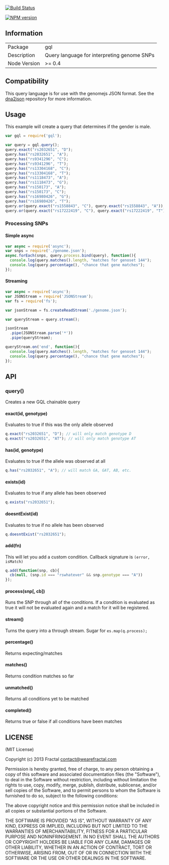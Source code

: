 [![Build Status](https://travis-ci.org/genomejs/gql.png?branch=master)](https://travis-ci.org/genomejs/gql)

[![NPM version](https://badge.fury.io/js/gql.png)](http://badge.fury.io/js/gql)

## Information

<table>
<tr> 
<td>Package</td><td>gql</td>
</tr>
<tr>
<td>Description</td>
<td>Query language for interpreting genome SNPs</td>
</tr>
<tr>
<td>Node Version</td>
<td>>= 0.4</td>
</tr>
</table>

## Compatibility

This query language is for use with the genomejs JSON format. See the [dna2json](https://github.com/genomejs/dna2json) repository for more information.

## Usage

This example will create a query that determines if the gender is male.

```javascript
var gql = require('gql');

var query = gql.query();
query.exact("rs2032651", "D");
query.has("rs2032651", "A");
query.has("rs9341296", "C");
query.has("rs9341296", "T");
query.has("rs13304168", "C");
query.has("rs13304168", "T");
query.has("rs1118473", "A");
query.has("rs1118473", "G");
query.has("rs150173", "A");
query.has("rs150173", "C");
query.has("rs16980426", "G");
query.has("rs16980426", "T");
query.or(query.exact("rs1558843", "C"), query.exact("rs1558843", "A"));
query.or(query.exact("rs17222419", "C"), query.exact("rs17222419", "T"));
```

### Processing SNPs

#### Simple async

```javascript
var async = require('async');
var snps = require('./genome.json');
async.forEach(snps, query.process.bind(query), function(){
  console.log(query.matches().length, "matches for genoset 144");
  console.log(query.percentage(), "chance that gene matches");
});
```

#### Streaming

```javascript
var async = require('async');
var JSONStream = require('JSONStream');
var fs = require('fs');

var jsonStream = fs.createReadStream('./genome.json');

var queryStream = query.stream();

jsonStream
  .pipe(JSONStream.parse('*'))
  .pipe(queryStream);

queryStream.on('end', function(){
  console.log(query.matches().length, "matches for genoset 144");
  console.log(query.percentage(), "chance that gene matches");
});
```

## API

### query()

Creates a new GQL chainable query

#### exact(id, genotype)

Evaluates to true if this was the only allele observed

```javascript
q.exact("rs2032651", "D"); // will only match genotype D
q.exact("rs2032651", "AT"); // will only match genotype AT
```

#### has(id, genotype)

Evaluates to true if the allele was observed at all

```javascript
q.has("rs2032651", "A"); // will match GA, GAT, AB, etc.
```

#### exists(id)

Evaluates to true if any allele has been observed

```javascript
q.exists("rs2032651");
```

#### doesntExist(id)

Evaluates to true if no allele has been observed

```javascript
q.doesntExist("rs2032651");
```

#### add(fn)

This will let you add a custom condition. Callback signature is `(error, isMatch)`

```javascript
q.add(function(snp, cb){
  cb(null, (snp.id === "rswhatever" && snp.genotype === "A"))
});
```

#### process(snp[, cb])

Runs the SNP through all of the conditions. If a condition is evaluated as true it will not be evaluated again and a match for it will be registered.

#### stream()

Turns the query into a through stream. Sugar for `es.map(q.process);`

#### percentage()

Returns expecting/matches

#### matches()

Returns condition matches so far

#### unmatched()

Returns all conditions yet to be matched

#### completed()

Returns true or false if all conditions have been matches
## LICENSE

(MIT License)

Copyright (c) 2013 Fractal <contact@wearefractal.com>

Permission is hereby granted, free of charge, to any person obtaining
a copy of this software and associated documentation files (the
"Software"), to deal in the Software without restriction, including
without limitation the rights to use, copy, modify, merge, publish,
distribute, sublicense, and/or sell copies of the Software, and to
permit persons to whom the Software is furnished to do so, subject to
the following conditions:

The above copyright notice and this permission notice shall be
included in all copies or substantial portions of the Software.

THE SOFTWARE IS PROVIDED "AS IS", WITHOUT WARRANTY OF ANY KIND,
EXPRESS OR IMPLIED, INCLUDING BUT NOT LIMITED TO THE WARRANTIES OF
MERCHANTABILITY, FITNESS FOR A PARTICULAR PURPOSE AND
NONINFRINGEMENT. IN NO EVENT SHALL THE AUTHORS OR COPYRIGHT HOLDERS BE
LIABLE FOR ANY CLAIM, DAMAGES OR OTHER LIABILITY, WHETHER IN AN ACTION
OF CONTRACT, TORT OR OTHERWISE, ARISING FROM, OUT OF OR IN CONNECTION
WITH THE SOFTWARE OR THE USE OR OTHER DEALINGS IN THE SOFTWARE.
